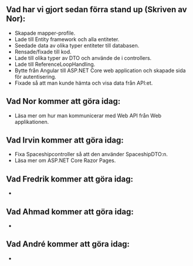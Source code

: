 ## Vad har vi gjort sedan förra stand up (Skriven av Nor): 

 - Skapade mapper-profile.
 - Lade till Entity framework och alla entiteter.
 - Seedade data av olika typer entiteter till databasen.
 - Rensade/fixade till kod.
 - Lade till olika typer av DTO och använde de i controllers.
 - Lade till ReferenceLoopHandling.
 - Bytte från Angular till ASP.NET Core web application och skapade sida för autentisering.
 - Fixade så att man kunde hämta och visa data från API:et.

## Vad Nor kommer att göra idag:

 - Läsa mer om hur man kommunicerar med Web API från Web applikationen.

## Vad Irvin kommer att göra idag:

 - Fixa Spaceshipcontroller så att den använder SpaceshipDTO:n.
 - Läsa mer om ASP.NET Core Razor Pages.

## Vad Fredrik kommer att göra idag:


 - 

## Vad Ahmad kommer att göra idag:


 - 

## Vad André kommer att göra idag:


 - 
